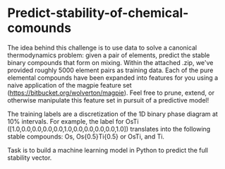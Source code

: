 # Predict-stability-of-chemical-comounds

The idea behind this challenge is to use data to solve a canonical thermodynamics problem: given a pair of elements, predict the stable binary compounds that form on mixing. Within the attached .zip, we've provided roughly 5000 element pairs as training data. Each of the pure elemental compounds have been expanded into features for you using a naive application of the magpie feature set (https://bitbucket.org/wolverton/magpie). Feel free to prune, extend, or otherwise manipulate this feature set in pursuit of a predictive model!

The training labels are a discretization of the 1D binary phase diagram at 10% intervals. For example, the label for OsTi ([1.0,0.0,0.0,0.0,0.0,1.0,0.0,0.0,0.0,0.0,1.0]) translates into the following stable compounds:  Os, Os{0.5}Ti{0.5} or OsTi, and Ti. 

Task is to build a machine learning model in Python to predict the full stability vector.  
